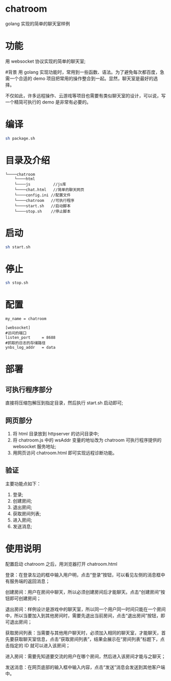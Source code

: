 # chatroom

golang 实现的简单的聊天室样例

# 功能

用 websocket 协议实现的简单的聊天室;

#背景
用 golang 实现功能时，常用到一些函数、语法。为了避免每次都百度，急需一个合适的 demo 项目把常用的操作整合到一起。显然，聊天室是最好的选择。

不仅如此，许多远程操作、云游戏等项目也需要有类似聊天室的设计，可以说，写一个精简可执行的 demo 是非常有必要的。

# 编译

```bash
sh package.sh
```

# 目录及介绍

```
└────chatroom
	└────html
    └────js          //js库
    └────chat.html   //简单的聊天网页
	└────config.ini //配置文件
	└────chatroom   //可执行程序
	└────start.sh   //启动脚本
	└────stop.sh    //停止脚本
```

# 启动

```bash
sh start.sh
```

# 停止

```bash
sh stop.sh
```

# 配置

```
my_name = chatroom

[websocket]
#访问的端口
listen_port     = 8688
#抓取的日志的存储路径
ynbs_log_addr   = data
```

# 部署

## 可执行程序部分

直接将压缩包解压到指定目录，然后执行 start.sh 启动即可;

## 网页部分

1. 将 html 目录放到 httpserver 的访问目录中;
2. 将 chatroom.js 中的 wsAddr 变量的地址改为 chatroom 可执行程序提供的 websocket 服务地址;
3. 用网页访问 chatroom.html 即可实现远程诊断功能。

## 验证

主要功能点如下：

1. 登录;
2. 创建房间;
3. 退出房间;
4. 获取房间列表;
5. 进入房间;
6. 发送消息;

# 使用说明

配置启动 chatroom 之后，用浏览器打开 chatroom.html

登录：在登录左边的框中输入用户明，点击“登录”按钮，可以看见左侧的消息框中有服务端的返回消息；

创建房间：用户在房间中聊天，所以必须创建房间后才能聊天。点击“创建房间”按钮即可创建房间；

退出房间：样例设计是游戏中的聊天室，所以同一个用户同一时间只能在一个房间中，所以当要加入到其他房间时，需要先退出当前房间，点击“退出房间”按钮，即可退出房间；

获取房间列表：当需要与其他用户聊天时，必须加入相同的聊天室，才能聊天，首先要获取聊天室信息，点击“获取房间列表”，结果会展示在“房间列表”标题下，点击指定的 ID 就可以进入该房间；

进入房间：需要先知道要交流的用户在哪个房间，然后进入该房间才能与之聊天；

发送消息：在网页底部的输入框中输入内容，点击“发送”消息会发送到其他客户端中。
